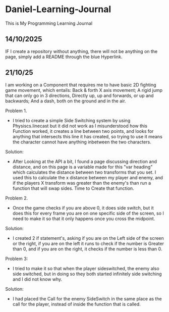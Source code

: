 # Daniel-Learning-Journal


This is My Programming Learning Journal

 ## 14/10/2025 ##

 IF I create a repository without anything, there will not be anything on the page, simply add a README through the blue Hyperlink.

 ## 21/10/25 ## 

 I am working on a Component that requires me to have basic 2D fighting game movement, which entails: Back & forth X axis movement; A rigid jump that can only go in 3 directions, Directly up, up and forwards, or up and backwards; And a dash, both on the ground and in the air.

 Problem 1.

 - I tried to create a simple Side Switching system by using Physiscs.linecast but it did not work as I misunderstood how this Function worked, it creates a line between two points, and looks for anything that intersects this line it has created, so trying to use it means the character cannot have anything inbetween the two characters.

Solution: 

- After Looking at the API a bit, I found a page discussing direction and distance, and on this page is a variable made for this "var heading" which calculates the distance between two transforms that you set. I used this to calculate the x distance between my player and enemy, and if the players X transform was greater than the enemy's than run a function that will swap sides. Time to Create that function.

Problem 2.

- Once the game checks if you are above 0, it does side switch, but it does this for every frame you are on one specific side of the screen, so I need to make it so that it only happens once you cross the midpoint.

Solution:

- I created 2 if statement's, asking if you are on the Left side of the screen or the right, if you are on the left it runs to check if the number is Greater than 0, and if you are on the right, it checks if the number is less than 0.

Problem 3:

- I tried to make it so that when the player sideswitched, the enemy also side switched, but in doing so they both started infinitely side switching and I did not know why.

Solution:

- I had placed the Call for the enemy SideSwitch in the same place as the call for the player, instead of inside the function that is called.
